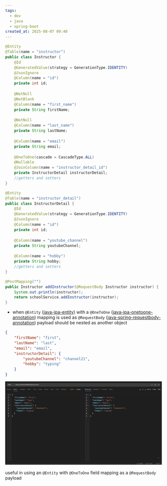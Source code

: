 ```yaml
---
tags:
  - dev
  - java
  - spring-boot
created_at: 2025-08-07 09:40
---
```

```java
@Entity
@Table(name = "instructor")
public class Instructor {
	@Id
	@GeneratedValue(strategy = GenerationType.IDENTITY)
	@JsonIgnore
	@Column(name = "id")
	private int id;

	@NotNull
	@NotBlank
	@Column(name = "first_name")
	private String firstName;

	@NotNull
	@Column(name = "last_name")
	private String lastName;

	@Column(name = "email")
	private String email;

	@OneToOne(cascade = CascadeType.ALL)
	@Nullable
	@JoinColumn(name = "instructor_detail_id")
	private InstructorDetail instructorDetail;
	//getters and setters
}
```

```java
@Entity
@Table(name = "instructor_detail")
public class InstructorDetail {
	@Id
	@GeneratedValue(strategy = GenerationType.IDENTITY)
	@JsonIgnore
	@Column(name = "id")
	private int id;

	@Column(name = "youtube_channel")
	private String youtubeChannel;

	@Column(name = "hobby")
	private String hobby;
	//getters and setters
}
```

```java
@PostMapping("")
public Instructor addInstructor(@RequestBody Instructor instructor) {
	System.out.println(instructor);
	return schoolService.addInstructor(instructor);
}
```
- when `@Entity` ([java-jpa-entity](../jpa/java-jpa-entity.md)) with a `@OneToOne` ([java-jpa-onetoone-annotation](../jpa/java-jpa-onetoone-annotation.md)) mapping is used as `@RequestBody` ([java-spring-requestbody-annotation](java-spring-requestbody-annotation.md)) payload should be nested as another object
```json
{
	"firstName": "first",
	"lastName": "last",
	"email": "email",
	"instructorDetail": {
		"youtubeChannel": "channel21",
		"hobby": "typing"
	}
}
```
![](../../../attachments/Pasted%20image%2020250807095107.png)

useful in using an `@Entity` with `@OneToOne` field mapping as a `@RequestBody` payload